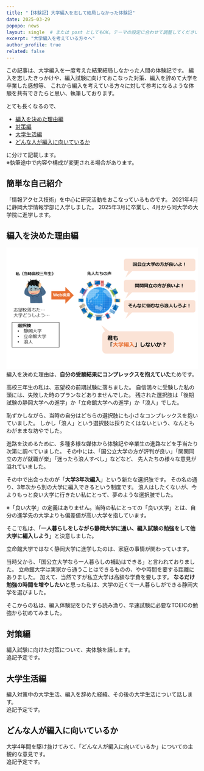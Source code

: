 ```yaml
---
title: "【体験記】大学編入を志して結局しなかった体験記"
date: 2025-03-29
popopo: news
layout: single  # または post としてもOK。テーマの設定に合わせて調整してください。
excerpt: "大学編入を考えている方々へ"
author_profile: true
related: false
---
```

この記事は、大学編入を一度考えた結果結局しなかった人間の体験記です。
編入を志したきっかけや、編入試験に向けておこなった対策、編入を辞めて大学を卒業した感想等、
これから編入を考えている方々に対して参考になるような体験を共有できたらと思い、執筆しております。

とても長くなるので、  
* [編入を決めた理由編](./#編入を決めた理由編)
* [対策編](./#対策編)
* [大学生活編](./#大学生活編)  
* [どんな人が編入に向いているか](./どんな人が編入に向いているか)  

に分けて記載します。  
※執筆途中で内容や構成が変更される場合があります。

## 簡単な自己紹介
「情報アクセス技術」を中心に研究活動をおこなっているものです。
2021年4月に静岡大学情報学部に入学しました。
2025年3月に卒業し、4月から同大学の大学院に進学します。

## 編入を決めた理由編
![一件目のポスター発表の様子](/assets/img/posts/20250329/hennyu1.png)
編入を決めた理由は、**自分の受験結果にコンプレックスを抱えていた**ためです。

高校三年生の私は、志望校の前期試験に落ちました。
自信満々に受験した私の頭には、失敗した時のプランなどありませんでした。
残された選択肢は「後期試験の静岡大学への進学」か「立命館大学への進学」か「浪人」でした。

恥ずかしながら、当時の自分はどちらの選択肢にも小さなコンプレックスを抱いていました。
しかし「浪人」という選択肢は採りたくはないという、なんともわがままな坊やでした。

進路を決めるために、多種多様な媒体から体験記や卒業生の進路などを手当たり次第に調べていました。
その中には、「国公立大学の方が評判が良い」「関関同立の方が就職が楽」「迷ったら浪人すべし」などなど、
先人たちの様々な意見が溢れていました。

その中で出会ったのが「**大学3年次編入**」という新たな選択肢です。
その名の通り、3年次から別の大学に編入できるという制度です。
浪人はしたくないが、今よりもっと良い大学に行きたい私にとって、夢のような選択肢でした。

※「良い大学」の定義はありません。当時の私にとっての「良い大学」とは、自分の進学先の大学よりも偏差値が高い大学を指しています。

そこで私は、「**一人暮らしをしながら静岡大学に通い、編入試験の勉強をして他大学に編入しよう**」と決意しました。

立命館大学ではなく静岡大学に進学したのは、家庭の事情が関わっています。

当時父から、「国公立大学なら一人暮らしの補助はできる」と言われておりました。
立命館大学は実家から通うことはできるものの、やや時間を要する距離にありました。
加えて、当然ですが私立大学は高額な学費を要します。
**なるだけ勉強の時間を増やしたい**と思った私は、大学の近くで一人暮らしができる静岡大学を選びました。

そこからの私は、編入体験記をひたすら読み漁り、早速試験に必要なTOEICの勉強から初めてみました。

## 対策編
編入試験に向けた対策について、実体験を話します。  
追記予定です。

## 大学生活編
編入対策中の大学生活、編入を辞めた経緯、その後の大学生活について話します。  
追記予定です。

## どんな人が編入に向いているか
大学4年間を駆け抜けてみて、「どんな人が編入に向いているか」についての主観的な意見です。  
追記予定です。